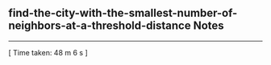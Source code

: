 <h2>find-the-city-with-the-smallest-number-of-neighbors-at-a-threshold-distance Notes</h2><hr>[ Time taken: 48 m 6 s ]